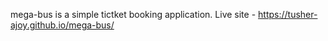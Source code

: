 mega-bus is a simple tictket booking application. Live site - https://tusher-ajoy.github.io/mega-bus/
